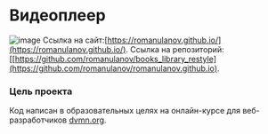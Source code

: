 # Видеоплеер

![image](https://drive.google.com/uc?export=view&id=1jrvp5E0C1LnAQuPnbmPsKVJdveu2ec6I)
Ссылка на сайт:[https://romanulanov.github.io/](https://romanulanov.github.io/).
Ссылка на репозиторий: [[https://github.com/romanulanov/books_library_restyle](https://github.com/romanulanov/romanulanov.github.io).

### Цель проекта

Код написан в образовательных целях на онлайн-курсе для веб-разработчиков [dvmn.org](https://dvmn.org/).
